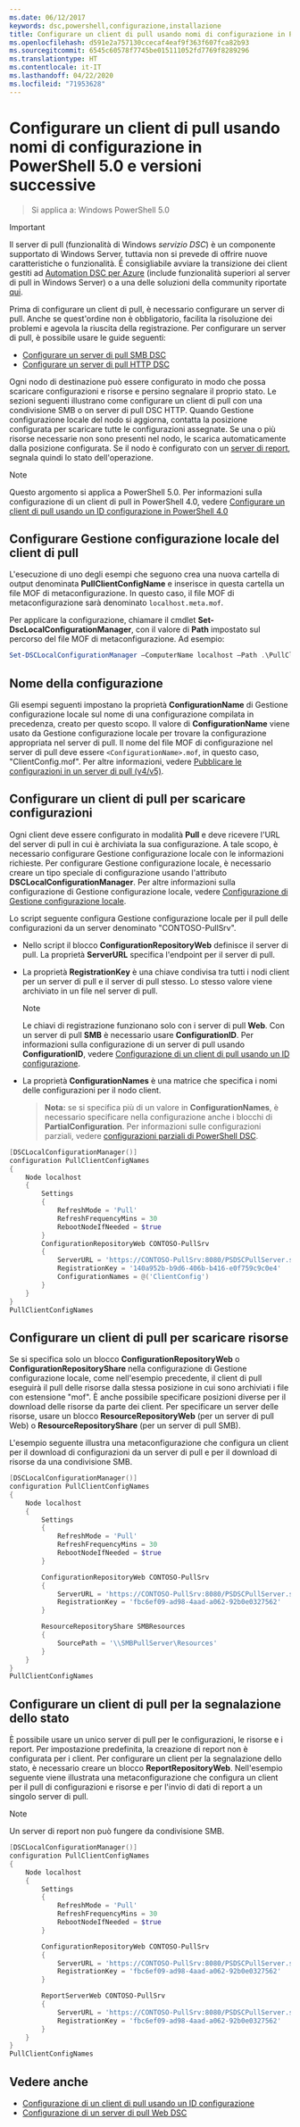```yaml
---
ms.date: 06/12/2017
keywords: dsc,powershell,configurazione,installazione
title: Configurare un client di pull usando nomi di configurazione in PowerShell 5.0 e versioni successive
ms.openlocfilehash: d591e2a757130ccecaf4eaf9f363f607fca82b93
ms.sourcegitcommit: 6545c60578f7745be015111052fd7769f8289296
ms.translationtype: HT
ms.contentlocale: it-IT
ms.lasthandoff: 04/22/2020
ms.locfileid: "71953628"
---
```

# <a name="set-up-a-pull-client-using-configuration-names-in-powershell-50-and-later"></a>Configurare un client di pull usando nomi di configurazione in PowerShell 5.0 e versioni successive

> Si applica a: Windows PowerShell 5.0

> [!IMPORTANT]
> Il server di pull (funzionalità di Windows *servizio DSC*) è un componente supportato di Windows Server, tuttavia non si prevede di offrire nuove caratteristiche o funzionalità. È consigliabile avviare la transizione dei client gestiti ad [Automation DSC per Azure](/azure/automation/automation-dsc-getting-started) (include funzionalità superiori al server di pull in Windows Server) o a una delle soluzioni della community riportate [qui](pullserver.md#community-solutions-for-pull-service).

Prima di configurare un client di pull, è necessario configurare un server di pull. Anche se quest'ordine non è obbligatorio, facilita la risoluzione dei problemi e agevola la riuscita della registrazione. Per configurare un server di pull, è possibile usare le guide seguenti:

- [Configurare un server di pull SMB DSC](pullServerSmb.md)
- [Configurare un server di pull HTTP DSC](pullServer.md)

Ogni nodo di destinazione può essere configurato in modo che possa scaricare configurazioni e risorse e persino segnalare il proprio stato. Le sezioni seguenti illustrano come configurare un client di pull con una condivisione SMB o on server di pull DSC HTTP. Quando Gestione configurazione locale del nodo si aggiorna, contatta la posizione configurata per scaricare tutte le configurazioni assegnate. Se una o più risorse necessarie non sono presenti nel nodo, le scarica automaticamente dalla posizione configurata. Se il nodo è configurato con un [server di report](reportServer.md), segnala quindi lo stato dell'operazione.

> [!NOTE]
> Questo argomento si applica a PowerShell 5.0.
> Per informazioni sulla configurazione di un client di pull in PowerShell 4.0, vedere [Configurare un client di pull usando un ID configurazione in PowerShell 4.0](pullClientConfigID4.md)

## <a name="configure-the-pull-client-lcm"></a>Configurare Gestione configurazione locale del client di pull

L'esecuzione di uno degli esempi che seguono crea una nuova cartella di output denominata **PullClientConfigName** e inserisce in questa cartella un file MOF di metaconfigurazione. In questo caso, il file MOF di metaconfigurazione sarà denominato `localhost.meta.mof`.

Per applicare la configurazione, chiamare il cmdlet **Set-DscLocalConfigurationManager**, con il valore di **Path** impostato sul percorso del file MOF di metaconfigurazione. Ad esempio:

```powershell
Set-DSCLocalConfigurationManager –ComputerName localhost –Path .\PullClientConfigName –Verbose.
```

## <a name="configuration-name"></a>Nome della configurazione

Gli esempi seguenti impostano la proprietà **ConfigurationName** di Gestione configurazione locale sul nome di una configurazione compilata in precedenza, creato per questo scopo. Il valore di **ConfigurationName** viene usato da Gestione configurazione locale per trovare la configurazione appropriata nel server di pull. Il nome del file MOF di configurazione nel server di pull deve essere `<ConfigurationName>.mof`, in questo caso, "ClientConfig.mof". Per altre informazioni, vedere [Pubblicare le configurazioni in un server di pull (v4/v5)](publishConfigs.md).

## <a name="set-up-a-pull-client-to-download-configurations"></a>Configurare un client di pull per scaricare configurazioni

Ogni client deve essere configurato in modalità **Pull** e deve ricevere l'URL del server di pull in cui è archiviata la sua configurazione. A tale scopo, è necessario configurare Gestione configurazione locale con le informazioni richieste. Per configurare Gestione configurazione locale, è necessario creare un tipo speciale di configurazione usando l'attributo **DSCLocalConfigurationManager**. Per altre informazioni sulla configurazione di Gestione configurazione locale, vedere [Configurazione di Gestione configurazione locale](../managing-nodes/metaConfig.md).

Lo script seguente configura Gestione configurazione locale per il pull delle configurazioni da un server denominato "CONTOSO-PullSrv".

- Nello script il blocco **ConfigurationRepositoryWeb** definisce il server di pull. La proprietà **ServerURL** specifica l'endpoint per il server di pull.

- La proprietà **RegistrationKey** è una chiave condivisa tra tutti i nodi client per un server di pull e il server di pull stesso. Lo stesso valore viene archiviato in un file nel server di pull.
  > [!NOTE]
  > Le chiavi di registrazione funzionano solo con i server di pull **Web**. Con un server di pull **SMB** è necessario usare **ConfigurationID**.
  > Per informazioni sulla configurazione di un server di pull usando **ConfigurationID**, vedere [Configurazione di un client di pull usando un ID configurazione](pullClientConfigId.md).

- La proprietà **ConfigurationNames** è una matrice che specifica i nomi delle configurazioni per il nodo client.
  >**Nota:** se si specifica più di un valore in **ConfigurationNames**, è necessario specificare nella configurazione anche i blocchi di **PartialConfiguration**.
  >Per informazioni sulle configurazioni parziali, vedere [configurazioni parziali di PowerShell DSC](partialConfigs.md).

```powershell
[DSCLocalConfigurationManager()]
configuration PullClientConfigNames
{
    Node localhost
    {
        Settings
        {
            RefreshMode = 'Pull'
            RefreshFrequencyMins = 30
            RebootNodeIfNeeded = $true
        }
        ConfigurationRepositoryWeb CONTOSO-PullSrv
        {
            ServerURL = 'https://CONTOSO-PullSrv:8080/PSDSCPullServer.svc'
            RegistrationKey = '140a952b-b9d6-406b-b416-e0f759c9c0e4'
            ConfigurationNames = @('ClientConfig')
        }
    }
}
PullClientConfigNames
```

## <a name="set-up-a-pull-client-to-download-resources"></a>Configurare un client di pull per scaricare risorse

Se si specifica solo un blocco **ConfigurationRepositoryWeb** o **ConfigurationRepositoryShare** nella configurazione di Gestione configurazione locale, come nell'esempio precedente, il client di pull eseguirà il pull delle risorse dalla stessa posizione in cui sono archiviati i file con estensione "mof". È anche possibile specificare posizioni diverse per il download delle risorse da parte dei client. Per specificare un server delle risorse, usare un blocco **ResourceRepositoryWeb** (per un server di pull Web) o **ResourceRepositoryShare** (per un server di pull SMB).

L'esempio seguente illustra una metaconfigurazione che configura un client per il download di configurazioni da un server di pull e per il download di risorse da una condivisione SMB.

```powershell
[DSCLocalConfigurationManager()]
configuration PullClientConfigNames
{
    Node localhost
    {
        Settings
        {
            RefreshMode = 'Pull'
            RefreshFrequencyMins = 30
            RebootNodeIfNeeded = $true
        }

        ConfigurationRepositoryWeb CONTOSO-PullSrv
        {
            ServerURL = 'https://CONTOSO-PullSrv:8080/PSDSCPullServer.svc'
            RegistrationKey = 'fbc6ef09-ad98-4aad-a062-92b0e0327562'
        }

        ResourceRepositoryShare SMBResources
        {
            SourcePath = '\\SMBPullServer\Resources'
        }
    }
}
PullClientConfigNames
```

## <a name="set-up-a-pull-client-to-report-status"></a>Configurare un client di pull per la segnalazione dello stato

È possibile usare un unico server di pull per le configurazioni, le risorse e i report. Per impostazione predefinita, la creazione di report non è configurata per i client. Per configurare un client per la segnalazione dello stato, è necessario creare un blocco **ReportRepositoryWeb**. Nell'esempio seguente viene illustrata una metaconfigurazione che configura un client per il pull di configurazioni e risorse e per l'invio di dati di report a un singolo server di pull.

> [!NOTE]
> Un server di report non può fungere da condivisione SMB.

```powershell
[DSCLocalConfigurationManager()]
configuration PullClientConfigNames
{
    Node localhost
    {
        Settings
        {
            RefreshMode = 'Pull'
            RefreshFrequencyMins = 30
            RebootNodeIfNeeded = $true
        }

        ConfigurationRepositoryWeb CONTOSO-PullSrv
        {
            ServerURL = 'https://CONTOSO-PullSrv:8080/PSDSCPullServer.svc'
            RegistrationKey = 'fbc6ef09-ad98-4aad-a062-92b0e0327562'
        }

        ReportServerWeb CONTOSO-PullSrv
        {
            ServerURL = 'https://CONTOSO-PullSrv:8080/PSDSCPullServer.svc'
            RegistrationKey = 'fbc6ef09-ad98-4aad-a062-92b0e0327562'
        }
    }
}
PullClientConfigNames
```

## <a name="see-also"></a>Vedere anche

* [Configurazione di un client di pull usando un ID configurazione](PullClientConfigNames.md)
* [Configurazione di un server di pull Web DSC](pullServer.md)
